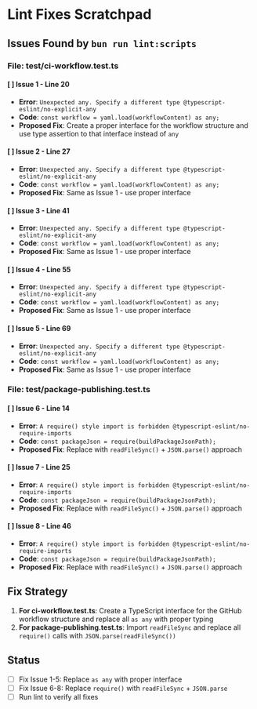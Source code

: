 # Lint Fixes Scratchpad

## Issues Found by `bun run lint:scripts`

### File: test/ci-workflow.test.ts

#### [ ] Issue 1 - Line 20

- **Error**: `Unexpected any. Specify a different type @typescript-eslint/no-explicit-any`
- **Code**: `const workflow = yaml.load(workflowContent) as any;`
- **Proposed Fix**: Create a proper interface for the workflow structure and use type assertion to that interface instead of `any`

#### [ ] Issue 2 - Line 27

- **Error**: `Unexpected any. Specify a different type @typescript-eslint/no-explicit-any`
- **Code**: `const workflow = yaml.load(workflowContent) as any;`
- **Proposed Fix**: Same as Issue 1 - use proper interface

#### [ ] Issue 3 - Line 41

- **Error**: `Unexpected any. Specify a different type @typescript-eslint/no-explicit-any`
- **Code**: `const workflow = yaml.load(workflowContent) as any;`
- **Proposed Fix**: Same as Issue 1 - use proper interface

#### [ ] Issue 4 - Line 55

- **Error**: `Unexpected any. Specify a different type @typescript-eslint/no-explicit-any`
- **Code**: `const workflow = yaml.load(workflowContent) as any;`
- **Proposed Fix**: Same as Issue 1 - use proper interface

#### [ ] Issue 5 - Line 69

- **Error**: `Unexpected any. Specify a different type @typescript-eslint/no-explicit-any`
- **Code**: `const workflow = yaml.load(workflowContent) as any;`
- **Proposed Fix**: Same as Issue 1 - use proper interface

### File: test/package-publishing.test.ts

#### [ ] Issue 6 - Line 14

- **Error**: `A require() style import is forbidden @typescript-eslint/no-require-imports`
- **Code**: `const packageJson = require(buildPackageJsonPath);`
- **Proposed Fix**: Replace with `readFileSync()` + `JSON.parse()` approach

#### [ ] Issue 7 - Line 25

- **Error**: `A require() style import is forbidden @typescript-eslint/no-require-imports`
- **Code**: `const packageJson = require(buildPackageJsonPath);`
- **Proposed Fix**: Replace with `readFileSync()` + `JSON.parse()` approach

#### [ ] Issue 8 - Line 46

- **Error**: `A require() style import is forbidden @typescript-eslint/no-require-imports`
- **Code**: `const packageJson = require(buildPackageJsonPath);`
- **Proposed Fix**: Replace with `readFileSync()` + `JSON.parse()` approach

## Fix Strategy

1. **For ci-workflow.test.ts**: Create a TypeScript interface for the GitHub workflow structure and replace all `as any` with proper typing
2. **For package-publishing.test.ts**: Import `readFileSync` and replace all `require()` calls with `JSON.parse(readFileSync())`

## Status

- [ ] Fix Issue 1-5: Replace `as any` with proper interface
- [ ] Fix Issue 6-8: Replace `require()` with `readFileSync` + `JSON.parse`
- [ ] Run lint to verify all fixes
